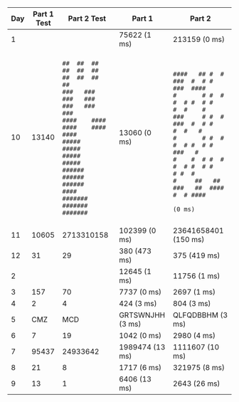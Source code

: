 | Day | Part 1 Test | Part 2 Test | Part 1 | Part 2 |
|-----|-------------|-------------|--------|--------|
| 1   |          |           |  75622 (1 ms)   |  213159 (0 ms)   |
| 10   |  13140         |  <br>```##  ##  ##  ##  ##  ##  ##  ##  ##  ##   ```<br>```###   ###   ###   ###   ###   ###   ###  ```<br>```####    ####    ####    ####    ####     ```<br>```#####     #####     #####     #####      ```<br>```######      ######      ######      #### ```<br>```#######       #######       #######      ```<br>```                                         ```          |  13060 (0 ms)   |  <br>```####   ## #  # ###  #  # #    ###  ####  ```<br>```#       # #  # #  # #  # #    #  #    #  ```<br>```###     # #  # ###  #  # #    #  #   #   ```<br>```#       # #  # #  # #  # #    ###   #    ```<br>```#    #  # #  # #  # #  # #    # #  #     ```<br>```#     ##   ##  ###   ##  #### #  # ####  ```<br>```                                          (0 ms)```   |
| 11   |  10605         |  2713310158          |  102399 (0 ms)   |  23641658401 (150 ms)   |
| 12   |  31         |  29          |  380 (473 ms)   |  375 (419 ms)   |
| 2   |          |           |  12645 (1 ms)   |  11756 (1 ms)   |
| 3   |  157         |  70          |  7737 (0 ms)   |  2697 (1 ms)   |
| 4   |  2         |  4          |  424 (3 ms)   |  804 (3 ms)   |
| 5   |  CMZ         |  MCD          |  GRTSWNJHH (3 ms)   |  QLFQDBBHM (3 ms)   |
| 6   |  7         |  19          |  1042 (0 ms)   |  2980 (4 ms)   |
| 7   |  95437         |  24933642          |  1989474 (13 ms)   |  1111607 (10 ms)   |
| 8   |  21         |  8          |  1717 (6 ms)   |  321975 (8 ms)   |
| 9   |  13         |  1          |  6406 (13 ms)   |  2643 (26 ms)   |
